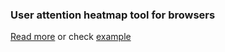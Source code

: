 ### User attention heatmap tool for browsers 
[Read more](http://trackduck.github.io/attention-map/) or check [example](http://trackduck.github.io/attention-map/examples)

